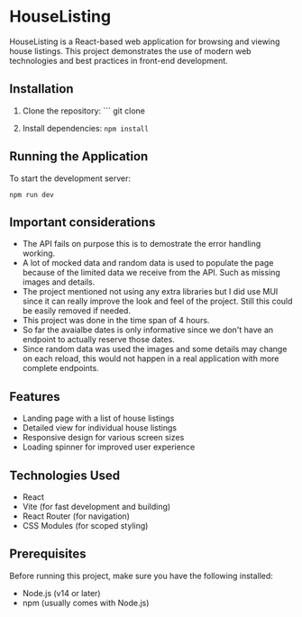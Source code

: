 # HouseListing

HouseListing is a React-based web application for browsing and viewing house listings. This project demonstrates the use of modern web technologies and best practices in front-end development.

## Installation

1. Clone the repository:   ```
   git clone

2. Install dependencies:   ```
   npm install   ```

## Running the Application

To start the development server:

```
npm run dev
``` 

## Important considerations

- The API fails on purpose this is to demostrate the error handling working.
- A lot of mocked data and random data is used to populate the page because of the limited data we receive from the API. Such as missing images and details.
- The project mentioned not using any extra libraries but I did use MUI since it can really improve the look and feel of the project. Still this could be easily removed if needed.
- This project was done in the time span of 4 hours.
- So far the avaialbe dates is only informative since we don't have an endpoint to actually reserve those dates. 
- Since random data was used the images and some details may change on each reload, this would not happen in a real application with more complete endpoints. 

## Features

- Landing page with a list of house listings
- Detailed view for individual house listings
- Responsive design for various screen sizes
- Loading spinner for improved user experience

## Technologies Used

- React
- Vite (for fast development and building)
- React Router (for navigation)
- CSS Modules (for scoped styling)

## Prerequisites

Before running this project, make sure you have the following installed:

- Node.js (v14 or later)
- npm (usually comes with Node.js)

